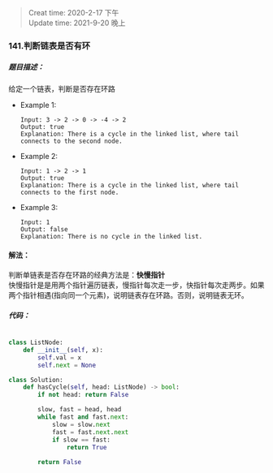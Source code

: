 > Creat time: 2020-2-17 下午  
> Update time: 2021-9-20 晚上
### 141.判断链表是否有环
##### 题目描述：
给定一个链表，判断是否存在环路

- Example 1:
    ```
    Input: 3 -> 2 -> 0 -> -4 -> 2
    Output: true
    Explanation: There is a cycle in the linked list, where tail connects to the second node.
    ```  
- Example 2:
    ```
    Input: 1 -> 2 -> 1
    Output: true
    Explanation: There is a cycle in the linked list, where tail connects to the first node.
    ``` 
- Example 3:
    ```
    Input: 1
    Output: false
    Explanation: There is no cycle in the linked list.
    ``` 

#### 解法：  
判断单链表是否存在环路的经典方法是：**快慢指针**  
快慢指针是是用两个指针遍历链表，慢指针每次走一步，快指针每次走两步。如果两个指针相遇(指向同一个元素)，说明链表存在环路。否则，说明链表无环。

##### 代码：

```python

class ListNode:
    def __init__(self, x):
        self.val = x
        self.next = None

class Solution:
    def hasCycle(self, head: ListNode) -> bool:
        if not head: return False

        slow, fast = head, head
        while fast and fast.next:
            slow = slow.next
            fast = fast.next.next
            if slow == fast:
                return True
        
        return False
```

